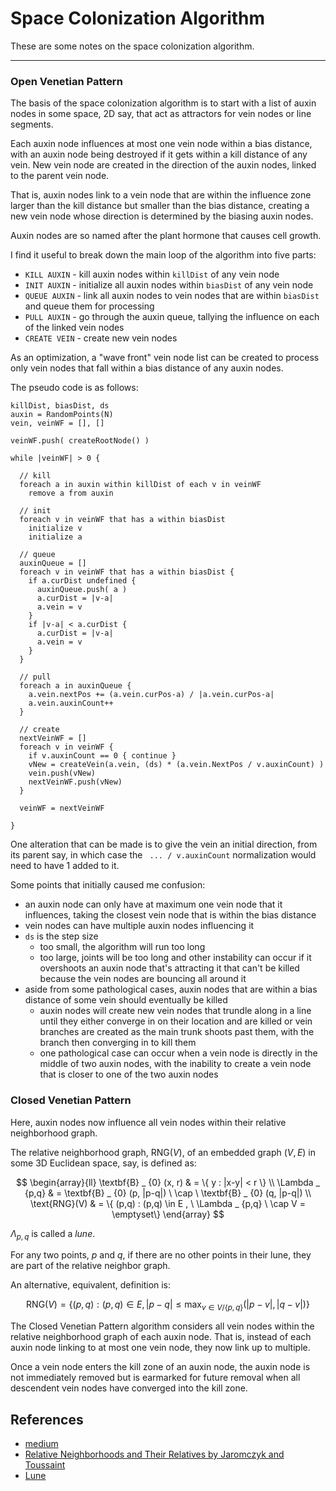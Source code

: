 Space Colonization Algorithm
===

These are some notes on the space colonization algorithm.

---

### Open Venetian Pattern

The basis of the space colonization algorithm is to start with
a list of auxin nodes in some space, 2D say, that act as attractors
for vein nodes or line segments.

Each auxin node influences at most one vein node within a bias distance,
with an auxin node being destroyed if it gets within a kill distance of
any vein.
New vein node are created in the direction of the auxin nodes,
linked to the parent vein node.

That is, auxin nodes link to a vein node that are within the influence
zone larger than the kill distance but smaller than the bias distance,
creating a new vein node whose direction is determined by the biasing
auxin nodes.

Auxin nodes are so named after the plant hormone that causes cell
growth.


I find it useful to break down the main loop of the algorithm into five parts:

* `KILL AUXIN` - kill auxin nodes within `killDist` of any vein node
* `INIT AUXIN` - initialize all auxin nodes within `biasDist` of any vein node
* `QUEUE AUXIN` - link all auxin nodes to vein nodes that are within `biasDist` and queue them for processing
* `PULL AUXIN` - go through the auxin queue, tallying the influence on each of the linked vein nodes
* `CREATE VEIN` - create new vein nodes

As an optimization, a "wave front" vein node list can be created to process only vein nodes
that fall within a bias distance of any auxin nodes.


The pseudo code is as follows:

```
killDist, biasDist, ds
auxin = RandomPoints(N)
vein, veinWF = [], []

veinWF.push( createRootNode() )

while |veinWF| > 0 {

  // kill
  foreach a in auxin within killDist of each v in veinWF
    remove a from auxin

  // init
  foreach v in veinWF that has a within biasDist
    initialize v
    initialize a

  // queue
  auxinQueue = []
  foreach v in veinWF that has a within biasDist {
    if a.curDist undefined {
      auxinQueue.push( a )
      a.curDist = |v-a|
      a.vein = v
    }
    if |v-a| < a.curDist {
      a.curDist = |v-a|
      a.vein = v
    }
  }
  
  // pull
  foreach a in auxinQueue {
    a.vein.nextPos += (a.vein.curPos-a) / |a.vein.curPos-a|
    a.vein.auxinCount++
  }

  // create
  nextVeinWF = []
  foreach v in veinWF {
    if v.auxinCount == 0 { continue }
    vNew = createVein(a.vein, (ds) * (a.vein.NextPos / v.auxinCount) )
    vein.push(vNew)
    nextVeinWF.push(vNew)
  }

  veinWF = nextVeinWF

}
```

One alteration that can be made is to give the vein an initial direction,
from its parent say, in which case the ` ... / v.auxinCount` normalization would need to
have 1 added to it.


Some points that initially caused me confusion:

* an auxin node can only have at maximum one vein node that it influences,
  taking the closest vein node that is within the bias distance
* vein nodes can have multiple auxin nodes influencing it
* `ds` is the step size
  - too small, the algorithm will run too long
  - too large, joints will be too long and other instability can occur if it
    overshoots an auxin node that's attracting it that can't be killed because
    the vein nodes are bouncing all around it
* aside from some pathological cases, auxin nodes that are within a bias distance
  of some vein should eventually be killed
  - auxin nodes will create new vein nodes that trundle along in a line until they
    either converge in on their location and are killed or vein branches are created
    as the main trunk shoots past them, with the branch then converging in to kill them
  - one pathological case can occur when a vein node is directly in the middle of two
    auxin nodes, with the inability to create a vein node that is closer to one of
    the two auxin nodes
  

### Closed Venetian Pattern

Here, auxin nodes now influence all vein nodes within their relative neighborhood graph.

The relative neighborhood graph, $\text{RNG}(V)$,
of an embedded graph $(V,E)$ in some 3D Euclidean space, say,
is defined as:

$$
\begin{array}{ll}
\textbf{B} _ {0} (x, r) & = \{ y : |x-y| < r \} \\
\Lambda _ {p,q} & = \textbf{B} _ {0} (p, |p-q|) \ \cap \ \textbf{B} _ {0} (q, |p-q|) \\
\text{RNG}(V) & = \{ (p,q) : (p,q) \in E , \ \Lambda _ {p,q} \ \cap V = \emptyset\}
\end{array}
$$

$\Lambda _ {p,q}$ is called a *lune*.

For any two points, $p$ and $q$, if there are no other points in their lune, they are part
of the relative neighbor graph.

An alternative, equivalent, definition is:

$$
\text{RNG}(V) = \{ (p,q) : (p,q) \in E, |p-q| \le \max  _ {v \in V / \{p,q\} } ( |p-v|, |q-v| ) \}
$$

The Closed Venetian Pattern algorithm considers all vein nodes within the relative neighborhood
graph of each auxin node.
That is, instead of each auxin node linking to at most one vein node, they now link up to multiple.

Once a vein node enters the kill zone of an auxin node, the auxin node is not immediately removed
but is earmarked for future removal when all descendent vein nodes have converged into the kill zone.




References
---

* [medium](https://medium.com/@jason.webb/space-colonization-algorithm-in-javascript-6f683b743dc5)
* [Relative Neighborhoods and Their Relatives by Jaromczyk and Toussaint](https://cgm.cs.mcgill.ca/~godfried/publications/proximity.survey.pdf)
* [Lune](https://en.wikipedia.org/wiki/Lune_%28geometry%29)
